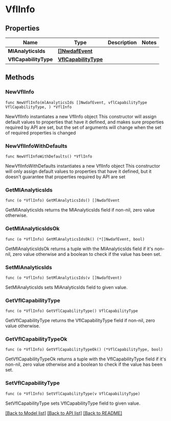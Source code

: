 # VflInfo

## Properties

Name | Type | Description | Notes
------------ | ------------- | ------------- | -------------
**MlAnalyticsIds** | [**[]NwdafEvent**](NwdafEvent.md) |  | 
**VflCapabilityType** | [**VflCapabilityType**](VflCapabilityType.md) |  | 

## Methods

### NewVflInfo

`func NewVflInfo(mlAnalyticsIds []NwdafEvent, vflCapabilityType VflCapabilityType, ) *VflInfo`

NewVflInfo instantiates a new VflInfo object
This constructor will assign default values to properties that have it defined,
and makes sure properties required by API are set, but the set of arguments
will change when the set of required properties is changed

### NewVflInfoWithDefaults

`func NewVflInfoWithDefaults() *VflInfo`

NewVflInfoWithDefaults instantiates a new VflInfo object
This constructor will only assign default values to properties that have it defined,
but it doesn't guarantee that properties required by API are set

### GetMlAnalyticsIds

`func (o *VflInfo) GetMlAnalyticsIds() []NwdafEvent`

GetMlAnalyticsIds returns the MlAnalyticsIds field if non-nil, zero value otherwise.

### GetMlAnalyticsIdsOk

`func (o *VflInfo) GetMlAnalyticsIdsOk() (*[]NwdafEvent, bool)`

GetMlAnalyticsIdsOk returns a tuple with the MlAnalyticsIds field if it's non-nil, zero value otherwise
and a boolean to check if the value has been set.

### SetMlAnalyticsIds

`func (o *VflInfo) SetMlAnalyticsIds(v []NwdafEvent)`

SetMlAnalyticsIds sets MlAnalyticsIds field to given value.


### GetVflCapabilityType

`func (o *VflInfo) GetVflCapabilityType() VflCapabilityType`

GetVflCapabilityType returns the VflCapabilityType field if non-nil, zero value otherwise.

### GetVflCapabilityTypeOk

`func (o *VflInfo) GetVflCapabilityTypeOk() (*VflCapabilityType, bool)`

GetVflCapabilityTypeOk returns a tuple with the VflCapabilityType field if it's non-nil, zero value otherwise
and a boolean to check if the value has been set.

### SetVflCapabilityType

`func (o *VflInfo) SetVflCapabilityType(v VflCapabilityType)`

SetVflCapabilityType sets VflCapabilityType field to given value.



[[Back to Model list]](../README.md#documentation-for-models) [[Back to API list]](../README.md#documentation-for-api-endpoints) [[Back to README]](../README.md)


